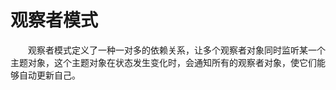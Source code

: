 # 观察者模式

&emsp;&emsp;观察者模式定义了一种一对多的依赖关系，让多个观察者对象同时监听某一个主题对象，这个主题对象在状态发生变化时，会通知所有的观察者对象，使它们能够自动更新自己。<br>
&emsp;&emsp;
